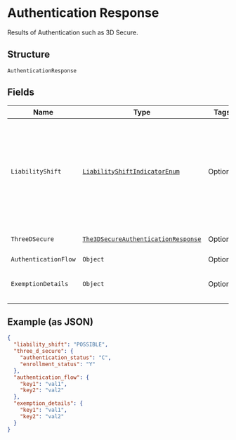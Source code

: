 
# Authentication Response

Results of Authentication such as 3D Secure.

## Structure

`AuthenticationResponse`

## Fields

| Name | Type | Tags | Description | Getter | Setter |
|  --- | --- | --- | --- | --- | --- |
| `LiabilityShift` | [`LiabilityShiftIndicatorEnum`](../../doc/models/liability-shift-indicator-enum.md) | Optional | Liability shift indicator. The outcome of the issuer's authentication.<br>**Constraints**: *Minimum Length*: `1`, *Maximum Length*: `255`, *Pattern*: `^[0-9A-Z_]+$` | LiabilityShiftIndicatorEnum getLiabilityShift() | setLiabilityShift(LiabilityShiftIndicatorEnum liabilityShift) |
| `ThreeDSecure` | [`The3DSecureAuthenticationResponse`](../../doc/models/the-3-d-secure-authentication-response.md) | Optional | Results of 3D Secure Authentication. | The3DSecureAuthenticationResponse getThreeDSecure() | setThreeDSecure(The3DSecureAuthenticationResponse threeDSecure) |
| `AuthenticationFlow` | `Object` | Optional | - | Object getAuthenticationFlow() | setAuthenticationFlow(Object authenticationFlow) |
| `ExemptionDetails` | `Object` | Optional | Exemption details of 3D Secure Authentication. | Object getExemptionDetails() | setExemptionDetails(Object exemptionDetails) |

## Example (as JSON)

```json
{
  "liability_shift": "POSSIBLE",
  "three_d_secure": {
    "authentication_status": "C",
    "enrollment_status": "Y"
  },
  "authentication_flow": {
    "key1": "val1",
    "key2": "val2"
  },
  "exemption_details": {
    "key1": "val1",
    "key2": "val2"
  }
}
```

